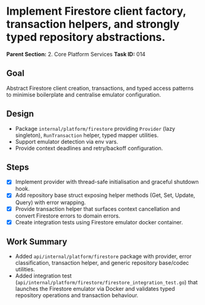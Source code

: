 # Implement Firestore client factory, transaction helpers, and strongly typed repository abstractions.

**Parent Section:** 2. Core Platform Services
**Task ID:** 014

## Goal
Abstract Firestore client creation, transactions, and typed access patterns to minimise boilerplate and centralise emulator configuration.

## Design
- Package `internal/platform/firestore` providing `Provider` (lazy singleton), `RunTransaction` helper, typed mapper utilities.
- Support emulator detection via env vars.
- Provide context deadlines and retry/backoff configuration.

## Steps
- [x] Implement provider with thread-safe initialisation and graceful shutdown hook.
- [x] Add repository base struct exposing helper methods (Get, Set, Update, Query) with error wrapping.
- [x] Provide transaction helper that surfaces context cancellation and convert Firestore errors to domain errors.
- [x] Create integration tests using Firestore emulator docker container.

## Work Summary
- Added `api/internal/platform/firestore` package with provider, error classification, transaction helper, and generic repository base/codec utilities.
- Added integration test (`api/internal/platform/firestore/firestore_integration_test.go`) that launches the Firestore emulator via Docker and validates typed repository operations and transaction behaviour.
